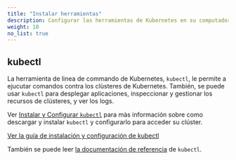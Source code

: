 ```yaml
---
title: "Instalar herramientas"
description: Configurar las herramientas de Kubernetes en su computadora.
weight: 10
no_list: true
---
```


## kubectl

La herramienta de linea de commando de Kubernetes, `kubectl`, le permite a ejucutar comandos contra los clùsteres de Kubernetes. También, se puede usar `kubectl` para desplegar aplicaciones, inspeccionar y gestionar los recursos de clústeres, y ver los logs.

Ver [Instalar y Configurar `kubectl`](/docs/tasks/tools/install-kubectl/) para màs información sobre como descargar y instalar `kubectl` y configurarlo para acceder su clúster.

<a class="btn btn-primary" href="/docs/tasks/tools/install-kubectl/" role="button" aria-label="Ver la guía de instalaciòn y configuraciòn de kubectl">Ver la guía de instalación y configuración de kubectl</a>

También se puede leer [la documentación de referencia](/docs/reference/kubectl) de `kubectl`.